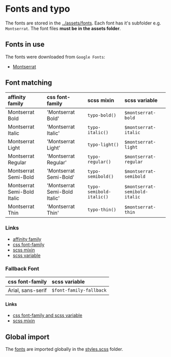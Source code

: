 # Fonts and typo

The fonts are stored in the [../assets/fonts](../assets/fonts). Each font has it's subfolder e.g. `Montserrat`. The font files **must be in the assets folder**.

## Fonts in use

The fonts were downloaded from `Google Fonts`:

- [Montserrat](https://fonts.google.com/specimen/Montserrat)

## Font matching

| affinity family | css font-family | scss mixin | scss variable |
|:---|:---|:---|:---|
| Montserrat Bold | 'Montserrat Bold' | `typo-bold()` | `$montserrat-bold` |
| Montserrat Italic | 'Montserrat Italic' | `typo-italic()` | `$montserrat-italic` |
| Montserrat Light | 'Montserrat Light' | `typo-light()` | `$montserrat-light` |
| Montserrat Regular | 'Montserrat Regular' | `typo-regular()` | `$montserrat-regular` |
| Montserrat Semi-Bold | 'Montserrat Semi-Bold' | `typo-semibold()` | `$montserrat-semibold` |
| Montserrat Semi-Bold Italic | 'Montserrat Semi-Bold Italic' | `typo-semibold-italic()` | `$montserrat-semibold-italic` |
| Montserrat Thin | 'Montserrat Thin' | `typo-thin()` | `$montserrat-thin` |

### Links

- [affinity family](https://www.dropbox.com/home/Web%20Projects/Design/Cantieni)
- [css font-family](../shared/base/webfonts/css/webfonts.scss)
- [scss mixin](../shared/utils/typo/css/typo.scss)
- [scss variable](../shared/utils/webfonts/css/webfonts.scss)

### Fallback Font

| css font-family | scss variable |
|:---|:---|
| Arial, sans-serif | `$font-family-fallback` |

#### Links
- [css font-family and scss variable](../shared/utils/webfonts/css/webfonts.scss)
- [scss mixin](../shared/utils/typo/css/typo.scss)

## Global import

The [fonts](../shared/base/webfonts/css/webfonts.scss) are imported globally in the [styles.scss](../styles.scss) folder.

